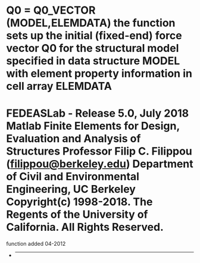 Q0 = Q0_VECTOR (MODEL,ELEMDATA)
the function sets up the initial (fixed-end) force vector Q0 for the structural model
specified in data structure MODEL with element property information in cell array ELEMDATA
=========================================================================================
FEDEASLab - Release 5.0, July 2018
Matlab Finite Elements for Design, Evaluation and Analysis of Structures
Professor Filip C. Filippou (filippou@berkeley.edu)
Department of Civil and Environmental Engineering, UC Berkeley
Copyright(c) 1998-2018. The Regents of the University of California. All Rights Reserved.
=========================================================================================
function added                                                                    04-2012

+   ----------------------------------------------------------------------------------------
    

